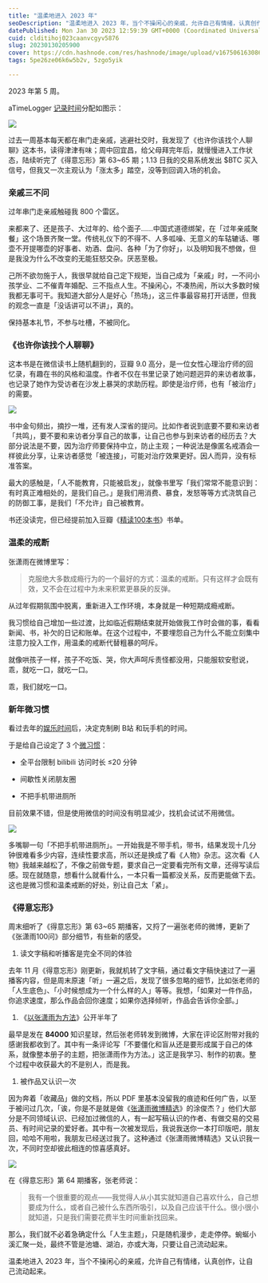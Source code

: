 ```yaml
---
title: "温柔地进入 2023 年"
seoDescription: "温柔地进入 2023 年，当个不操闲心的亲戚，允许自己有情绪，认真创作，让自己流动起来。"
datePublished: Mon Jan 30 2023 12:59:39 GMT+0000 (Coordinated Universal Time)
cuid: clditihoj023caanvcgyv5876
slug: 20230130205900
cover: https://cdn.hashnode.com/res/hashnode/image/upload/v1675061630864/3fc1f99d-7649-44c5-ac49-280347bf0724.jpeg
tags: 5pe26ze06k6w5b2v, 5zgo5yik

---
```


​2023 年第 5 周。

aTimeLogger [记录时间](http://mp.weixin.qq.com/s?__biz=MzI3MzU5MDA1OQ==&mid=2247485032&idx=1&sn=acb21dab9e80298f57f65f3a9ea3a1c7&chksm=eb21b42cdc563d3a565d6c98ad7010303e68799b4f29c829a6c1fd89ff190878ddb44f22a899&scene=21#wechat_redirect)分配如图示：

![](https://cdn.hashnode.com/res/hashnode/image/upload/v1675061643595/6e60165a-5d0d-4b4e-ba1f-a8d050977433.jpeg)

过去一周基本每天都在串门走亲戚，逃避社交时，我发现了《也许你该找个人聊聊》这本书，读得津津有味；周中回宜昌，给父母拜完年后，就慢慢进入工作状态，陆续听完了《得意忘形》第 63~65 期；1.13 日我的交易系统发出 $BTC 买入信号，但我又一次主观认为「涨太多」踏空，没等到回调入场的机会。

### **亲戚三不问**

过年串门走亲戚触碰我 800 个雷区。

来都来了、还是孩子、大过年的、给个面子……中国式道德绑架，在「过年亲戚聚餐」这个场景齐聚一堂。传统礼仪下的不得不、人多呱噪、无意义的车轱辘话、哪壶不开提哪壶的好事者、劝酒、盘问、各种「为了你好」，以及明知我不想做，但是我没为什么不改变的无能狂怒交杂。厌恶至极。

己所不欲勿施于人，我很早就给自己定下规矩，当自己成为「亲戚」时，一不问小孩学业、二不催青年婚配、三不指点人生。不操闲心，不凑热闹，所以大多数时候我都无事可干。我知道大部分人是好心「热场」，这三件事最容易打开话匣，但我的观念一直是「没话讲可以不讲」，真的。

保持基本礼节，不参与吐槽，不被同化。

### **《也许你该找个人聊聊》**

这本书是在微信读书上随机翻到的，豆瓣 9.0 高分，是一位女性心理治疗师的回忆录，有趣在书的风格和温度。作者不仅在书里记录了她问题迥异的来访者故事，也记录了她作为受访者在沙发上暴哭的求助历程。即使是治疗师，也有「被治疗」的需要。

![](https://cdn.hashnode.com/res/hashnode/image/upload/v1675061658628/8c2854fc-721f-4419-894d-7973c460fb34.png)

书中金句频出，摘抄一堆，还有发人深省的提问。比如作者说到底要不要和来访者「共鸣」，要不要和来访者分享自己的故事，让自己也参与到来访者的经历去？大部分说法是不要，因为治疗师要保持中立，防止主观；一种说法是像匿名戒酒会一样彼此分享，让来访者感觉「被连接」，可能对治疗效果更好。因人而异，没有标准答案。

最大的感触是，「人不能教育，只能被启发」，就像书里写「我们常常不能意识到：有时真正难相处的，是我们自己。」是我们用消费、暴食，发怒等等方式浇筑自己的防御工事，是我们「不允许」自己被教育。

书还没读完，但已经提前加入豆瓣《[精读100本书](https://www.douban.com/doulist/142071384/)》书单。

### **温柔的戒断**

张潇雨在微博里写：

> 克服绝大多数成瘾行为的一个最好的方式：温柔的戒断。只有这样才会既有效，又不会在过程中为未来积累更暴戾的反弹。

从过年假期氛围中脱离，重新进入工作环境，本身就是一种短期成瘾戒断。

我习惯给自己增加一些过渡，比如临近假期结束就开始做我工作时会做的事，看看新闻、书，补欠的日记和账单。在这个过程中，不要埋怨自己为什么不能立刻集中注意力投入工作，用温柔的戒断代替粗暴的呵斥。

就像哄孩子一样，孩子不吃饭、哭，你大声呵斥责怪都没用，只能服软安慰说，乖，就吃一口，就吃一口。

乖，我们就吃一口。

### **新年微习惯**

看过去年的[娱乐时间](http://mp.weixin.qq.com/s?__biz=MzI3MzU5MDA1OQ==&mid=2247487362&idx=1&sn=97948556bd5d4b4b1d180be702bf24cd&chksm=eb21bdc6dc5634d04fffe9226e60b1d6c5e0fca47f594ecdc6fa8b5e2d5930178202b81b5869&scene=21#wechat_redirect)后，决定克制刷 B站 和玩手机的时间。

于是给自己设定了 3 个[微习惯](http://mp.weixin.qq.com/s?__biz=MzI3MzU5MDA1OQ==&mid=2247487574&idx=1&sn=d5684b7d05defc4f01fd32389ada77ca&chksm=eb21a212dc562b046361407f6231bc5bc4f717cbd17ad99cf25ebc138cdca83e100fd6bf8274&scene=21#wechat_redirect)：

* 全平台限制 bilibili 访问时长 ≤20 分钟
    
* 间歇性关闭朋友圈
    
* 不把手机带进厕所
    

目前效果不错，但是使用微信的时间没有明显减少，找机会试试不用微信。

![](https://cdn.hashnode.com/res/hashnode/image/upload/v1675061703106/50995528-ac96-40ce-9b25-69a0fc258f84.jpeg)

多嘴聊一句「不把手机带进厕所」。一开始我是不带手机，带书，结果发现十几分钟很难看多少内容，连续性要求高，所以还是换成了看《人物》杂志。这次看《人物》我越来越松了，不像之前做专题，要求自己一定要看完所有文章，还得写读后感。现在就随意，想看什么就看什么，一本只看一篇都没关系，反而更能做下去。这也是微习惯和温柔戒断的好处，别让自己太「紧」。

### **《得意忘形》**

周末细听了《得意忘形》第 63~65 期播客，又捋了一遍张老师的微博，更新了《张潇雨100问》部分细节，有些新的感受。

1. 读文字稿和听播客是完全不同的体验
    

去年 11 月《得意忘形》刚更新，我就机转了文字稿，通过看文字稿快速过了一遍播客内容，但是周末原速「听」一遍之后，发现了很多忽略的细节，比如张老师的「人生底色」、「小时候想成为一个什么样的人」等等。我想，「如果对一件作品，你追求速度，那么作品会回你速度；如果你选择倾听，作品会告诉你全部。」

1. 《[以张潇雨为方法](http://mp.weixin.qq.com/s?__biz=MzI3MzU5MDA1OQ==&mid=2247486725&idx=1&sn=2ce0548d6b1e31883d09ec8c579a340e&chksm=eb21bf41dc56365775cbcce3085d38830817950b5217ec08786f25c9a4c6ecb631dbae6068c9&scene=21#wechat_redirect)》公开半年了
    

最早是发在 **84000** 知识星球，然后张老师转发到微博，大家在评论区附带对我的感谢我都收到了。其中有一条评论写「不要僵化和盲从还是要形成属于自己的体系，就像整本册子的主题，把张潇雨作为方法。」这正是我学习、制作的初衷。整个过程中收获最大的不是别人，而是我。

1. 被作品又认识一次
    

因为奔着「收藏品」做的文档，所以 PDF 里基本没留我的痕迹和任何广告，以至于被问过几次，「诶，你是不是就是做《[张潇雨微博精选](https://rili.zxy.wiki/)》的涂俊杰？」他们大部分是不同领域认识、已经加过微信的人，有一起写稿认识的作者、有做交易的交易员、有时间记录的爱好者。其中有一次被发现后，我说我送你一本打印版吧，朋友回，哈哈不用啦，我朋友已经送过我了。这种通过《张潇雨微博精选》又认识我一次，不同时空却彼此相连的惊喜感真好。

![](https://cdn.hashnode.com/res/hashnode/image/upload/v1675061745138/709e7587-f916-4464-b7d9-092679ab1dda.jpeg)

在《得意忘形》第 64 期播客，张老师说：

> 我有一个很重要的观点——我觉得人从小其实就知道自己喜欢什么，自己想要成为什么，或者自己被什么东西所吸引，以及自己应该干什么。很小很小就知道，只是我们需要花费半生时间重新找回来。

那么，我们就不必着急确定什么「人生主题」，只是随机漫步，走走停停。蜿蜒小溪汇聚一处，最终不管是池塘、湖泊，亦或大海，只要让自己流动起来。

温柔地进入 2023 年，当个不操闲心的亲戚，允许自己有情绪，认真创作，让自己流动起来。